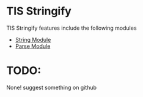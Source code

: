 # TIS Stringify

TIS Stringify features include the following modules

* [String Module](modules/string_module.md)
* [Parse Module](modules/parse_module.md)

# TODO: 
None! suggest something on github